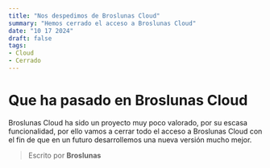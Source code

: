 ```yaml
---
title: "Nos despedimos de Broslunas Cloud"
summary: "Hemos cerrado el acceso a Broslunas Cloud"
date: "10 17 2024"
draft: false
tags:
- Cloud
- Cerrado
---
```


# Que ha pasado en Broslunas Cloud
Broslunas Cloud ha sido un proyecto muy poco valorado, por su escasa funcionalidad, por ello vamos a cerrar todo el acceso a Broslunas Cloud con el fin de que en un futuro desarrollemos una nueva versión mucho mejor.

> Escrito por **Broslunas**